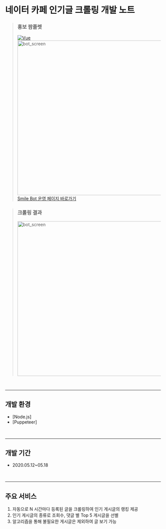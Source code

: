 # 네이터 카페 인기글 크롤링 개발 노트

> 
> ### 홍보 팜플렛<br/>
> [![Vue](../네이버%20크롤링_hyunnnn98/image/cafe_info.png)](https://cafe.naver.com/wtac) &nbsp;&nbsp;&nbsp;
><img width="500" alt="bot_screen" src="../네이버%20크롤링_hyunnnn98/image/bot_screen.png">
<br/>[Smile Bot 운영 페이지 바로가기](https://cafe.naver.com/wtac)

> ### 크롤링 결과<br/>
><img width="500" alt="bot_screen" src="../네이버%20크롤링_hyunnnn98/image/../../네이버%20크롤링_hyunnnn98/image/result_page.png">
><br/>



<br/>

------

## 개발 환경
- [Node.js] 
- [Puppeteer] 

<br/>

------

## 개발 기간
- 2020.05.12~05.18

<br/>

------

## 주요 서비스
1. 자동으로 N 시간마다 등록된 글을 크롤링하여 인기 게시글의 랭킹 제공<br/>
2. 인기 게시글의 종류로 조회수, 댓글 별 Top 5 게시글을 선별
3. 알고리즘을 통해 불필요한 게시글은 제외하여 글 보기 가능


